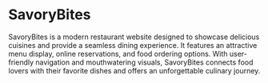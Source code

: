 # SavoryBites
SavoryBites is a modern restaurant website designed to showcase delicious cuisines and provide a seamless dining experience. It features an attractive menu display, online reservations, and food ordering options. With user-friendly navigation and mouthwatering visuals, SavoryBites connects food lovers with their favorite dishes and offers an unforgettable culinary journey.






